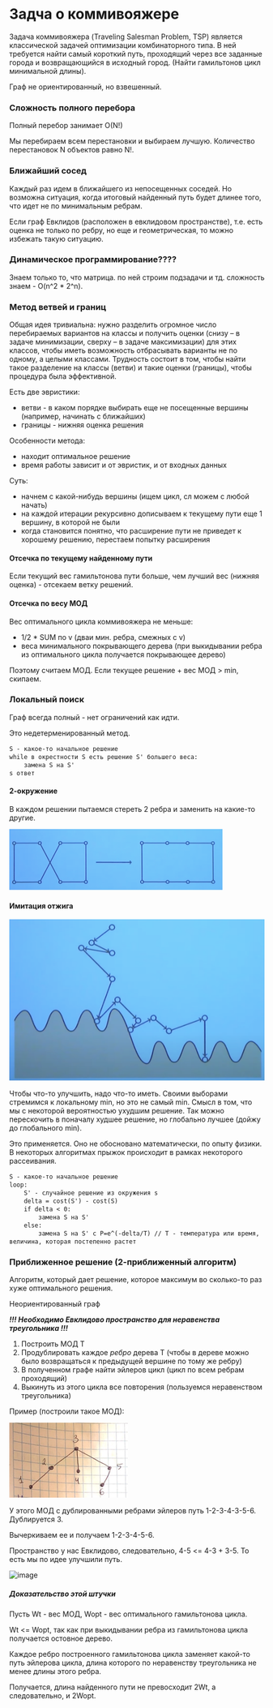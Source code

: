 # Задча о коммивояжере

Задача коммивояжера (Traveling Salesman Problem, TSP) является классической задачей оптимизации комбинаторного типа. В ней требуется найти самый короткий путь, проходящий через все
заданные города и возвращающийся в исходный город. (Найти гамильтонов цикл минимальной длины).

Граф не ориентированный, но взвешенный.

### Сложность полного перебора

Полный перебор занимает O(N!) 

Мы перебираем всем перестановки и выбираем лучшую. Количество перестановок N объектов равно N!.

### Ближайший сосед

Каждый раз идем в ближайшего из непосещенных соседей. Но возможна ситуация, когда итоговый найденный путь будет длинее того, что идет не по минимальным ребрам.

Если граф Евклидов (расположен в евклидовом пространстве), т.е. есть оценка не только по ребру, но еще и геометрическая, то можно избежать такую ситуацию.

### Динамическое программирование????

Знаем только то, что матрица. по ней строим подзадачи и тд. сложность знаем - O(n^2 * 2^n).

### Метод ветвей и границ

Общая идея тривиальна: нужно разделить огромное число перебираемых вариантов на классы и получить оценки (снизу – в задаче минимизации, сверху – в задаче максимизации) для этих классов, чтобы иметь возможность отбрасывать варианты не по одному, а целыми классами. Трудность состоит в том, чтобы найти такое разделение на классы (ветви) и такие оценки (границы), чтобы процедура была эффективной.

Есть две эвристики:
* ветви - в каком порядке выбирать еще не посещенные вершины (например, начинать с ближайших)
* границы - нижняя оценка решения

Особенности метода:
* находит оптимальное решение
* время работы зависит и от эвристик, и от входных данных

Суть:
* начнем с какой-нибудь вершины (ищем цикл, сл можем с любой начать)
* на каждой итерации рекурсивно дописываем к текущему пути еще 1 вершину, в которой не были
* когда становится понятно, что расширение пути не приведет к хорошему решению, перестаем попытку расширения

#### Отсечка по текущему найденному пути

Если текущий вес гамильтонова пути больше, чем лучший вес (нижняя оценка) - отсекаем ветку решений.

#### Отсечка по весу МОД

Вес оптимального цикла коммивояжера не меньше:
* 1/2 * SUM по v (дваи мин. ребра, смежных с v)
* веса минимального покрывающего дерева (при выкидывании ребра из оптимального цикла получается покрывающее дерево)

Поэтому считаем МОД. Если текущее решение + вес МОД > min, скипаем.




### Локальный поиск

Граф всегда полный - нет ограничений как идти.

Это недетерменированный метод.

    S - какое-то начальное решение 
    while в окрестности S есть решение S' большего веса:
        замена S на S'
    s ответ

#### 2-окружение

В каждом решении пытаемся стереть 2 ребра и заменить на какие-то другие.

![img_5.png](imgs/img_5.png)



#### Имитация отжига

![img_6.png](imgs/img_6.png)


Чтобы что-то улучшить, надо что-то иметь. Своими выборами стремимся к локальному min, но это не самый min.
Смысл в том, что мы с некоторой вероятностью ухудшим решение. Так можно перескочить в поначалу худшее решение, но глобально лучшее (дойжу до глобального min).

Это применяется. Оно не обосновано математически, по опыту физики.
В некоторых алгоритмах прыжок происходит в рамках некоторого рассеивания.

    S - какое-то начальное решение
    loop:
        S' - случайное решение из окружения s
        delta = cost(S') - cost(S)
        if delta < 0:
            замена S на S'
        else:
            замена S на S' с P=e^(-delta/T) // T - температура или время, величина, которая постепенно растет



### Приближенное решение (2-приближенный алгоритм)

Алгоритм, который дает решение, которое максимум во сколько-то раз хуже оптимального решения.

Неориентированный граф


**_!!! Необходимо Евклидово пространство для неравенства треугольника !!!_**

1. Построить МОД Т
2. Продублировать каждое _ребро_ дерева Т (чтобы в дереве можно было возвращаться к предыдущей вершине по тому же ребру)
3. В полученном графе найти эйлеров цикл (цикл по всем ребрам проходящий)
4. Выкинуть из этого цикла все повторения (пользуемся неравенством треугольника)


Пример (построили такое МОД):

![](imgs/2024-06-02_18-40-15.png)

У этого МОД с дублированными ребрами эйлеров путь 1-2-3-4-3-5-6. Дублируется 3. 

Вычеркиваем ее и получаем 1-2-3-4-5-6.

Пространство у нас Евклидово, следовательно, 4-5 <= 4-3 + 3-5. То есть мы по идее улучшили путь.

![image](https://github.com/tdnikolaeva/conspects-for-PiAA/assets/76812396/3a71fc70-c39a-48bb-a6b1-07b44f2b35d8)


##### Доказательство этой штучки

Пусть Wt - вес МОД, Wopt - вес оптимального гамильтонова цикла.

Wt <= Wopt, так как при выкидывании ребра из гамильтонова цикла получается остовное дерево.

Каждое ребро построенного гамильтонова цикла заменяет какой-то путь эйлерова цикла, длина которого по неравенству треугольника не менее длины этого ребра.

Получается, длина найденного пути не превосходит 2Wt, а следовательно, и 2Wopt.



